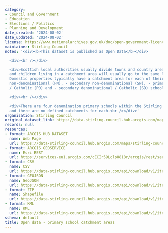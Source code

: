 ```yaml
---
category:
- Council and Government
- Education
- Elections / Politics
- Planning and Development
date_created: '2024-08-02'
date_updated: '2024-08-02'
license: https://www.nationalarchives.gov.uk/doc/open-government-licence/version/3/
maintainer: Stirling Council
notes: '<div><b>This dataset is published as Open Data</b></div>

  <div><br /></div>

  <div>Scottish local authorities usually divide towns and country areas into catchments
  and children living in a catchment area will usually go to the same local school.
  Domestic properties typically have a catchment area for each of their local: - primary
  non-denominational (PN), - secondary non-denominational (SN), - primary denominational
  / Catholic (PD) and - secondary denominational / Catholic (SD) schools.</div>

  <div><br /></div>

  <div>There are four denomination primary schools within the Stirling Council area
  and there are no defined catchments for each.<br /></div>'
organization: Stirling Council
original_dataset_link: https://data-stirling-council.hub.arcgis.com/maps/stirling-council::open-data-primary-school-catchment-areas
records: null
resources:
- format: ARCGIS HUB DATASET
  name: Web Page
  url: https://data-stirling-council.hub.arcgis.com/maps/stirling-council::open-data-primary-school-catchment-areas
- format: ARCGIS GEOSERVICE
  name: Esri REST
  url: https://services-eu1.arcgis.com/cECIr59LclpO818r/arcgis/rest/services/open_data_primary_school_catchments/FeatureServer/0
- format: CSV
  name: CSV
  url: https://data-stirling-council.hub.arcgis.com/api/download/v1/items/34c9fc5f8d5146d8aa15d3f6c94ec3ff/csv?layers=0
- format: GEOJSON
  name: GeoJSON
  url: https://data-stirling-council.hub.arcgis.com/api/download/v1/items/34c9fc5f8d5146d8aa15d3f6c94ec3ff/geojson?layers=0
- format: ZIP
  name: Shapefile
  url: https://data-stirling-council.hub.arcgis.com/api/download/v1/items/34c9fc5f8d5146d8aa15d3f6c94ec3ff/shapefile?layers=0
- format: KML
  name: KML
  url: https://data-stirling-council.hub.arcgis.com/api/download/v1/items/34c9fc5f8d5146d8aa15d3f6c94ec3ff/kml?layers=0
schema: default
title: Open data - primary school catchment areas
---
```

